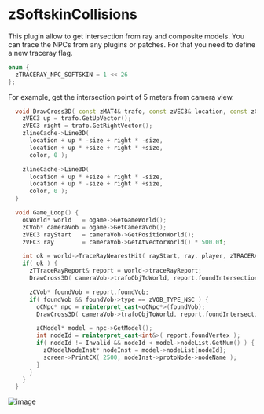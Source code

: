 # zSoftskinCollisions
This plugin allow to get intersection from ray and composite models.
You can trace the NPCs from any plugins or patches. For that you need to define a new traceray flag.
```cpp
enum {
  zTRACERAY_NPC_SOFTSKIN = 1 << 26
};
```

For example, get the intersection point of 5 meters from camera view.
```cpp
  void DrawCross3D( const zMAT4& trafo, const zVEC3& location, const zCOLOR& color, const float& size ) {
    zVEC3 up = trafo.GetUpVector();
    zVEC3 right = trafo.GetRightVector();
    zlineCache->Line3D(
      location + up * -size + right * -size,
      location + up * +size + right * +size,
      color, 0 );

    zlineCache->Line3D(
      location + up * +size + right * -size,
      location + up * -size + right * +size,
      color, 0 );
  }

  void Game_Loop() {
    oCWorld* world   = ogame->GetGameWorld();
    zCVob* cameraVob = ogame->GetCameraVob();
    zVEC3 rayStart   = cameraVob->GetPositionWorld();
    zVEC3 ray        = cameraVob->GetAtVectorWorld() * 500.0f;

    int ok = world->TraceRayNearestHit( rayStart, ray, player, zTRACERAY_NPC_SOFTSKIN );
    if( ok ) {
      zTTraceRayReport& report = world->traceRayReport;
      DrawCross3D( cameraVob->trafoObjToWorld, report.foundIntersection, GFX_WHITE, 1.5f );

      zCVob* foundVob = report.foundVob;
      if( foundVob && foundVob->type == zVOB_TYPE_NSC ) {
        oCNpc* npc = reinterpret_cast<oCNpc*>(foundVob);
        DrawCross3D( cameraVob->trafoObjToWorld, report.foundIntersection, GFX_RED, 5.0f );

        zCModel* model = npc->GetModel();
        int nodeId = reinterpret_cast<int&>( report.foundVertex );
        if( nodeId != Invalid && nodeId < model->nodeList.GetNum() ) {
          zCModelNodeInst* nodeInst = model->nodeList[nodeId];
          screen->PrintCX( 2500, nodeInst->protoNode->nodeName );
        }
      }
    }
  }
```


![image](https://user-images.githubusercontent.com/55413597/178073836-0cfd9a3e-a5aa-454c-aebf-4394a7da2f43.png)
